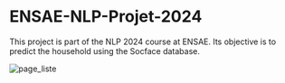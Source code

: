 # ENSAE-NLP-Projet-2024

This project is part of the NLP 2024 course at ENSAE. Its objective is to predict the household using the Socface database.

![page_liste](https://github.com/ambreetienne/ENSAE-NLP-Projet-2024/assets/116364926/d580b3e8-45e5-4386-89b9-32d44c8169bf)
